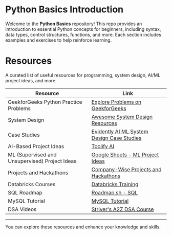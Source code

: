 # Python Basics Introduction

Welcome to the **Python Basics** repository! This repo provides an introduction to essential Python concepts for beginners, including syntax, data types, control structures, functions, and more. Each section includes examples and exercises to help reinforce learning.

# Resources

A curated list of useful resources for programming, system design, AI/ML project ideas, and more.

| **Resource**                        | **Link**                                                                 |
|-------------------------------------|---------------------------------------------------------------------------|
| GeekforGeeks Python Practice Problems | [Explore Problems on GeekforGeeks](https://www.geeksforgeeks.org/explore?page=3&category=Arrays&difficulty=Basic&sortBy=submissions) |
| System Design                       | [Awesome System Design Resources](https://github.com/bhuvana12345/awesome-system-design-resources) |
| Case Studies                        | [Evidently AI ML System Design Case Studies](https://www.evidentlyai.com/ml-system-design) |
| AI-Based Project Ideas              | [Toolify AI](https://www.toolify.ai/)                                    |
| ML (Supervised and Unsupervised) Project Ideas | [Google Sheets - ML Project Ideas](https://docs.google.com/spreadsheets/u/0/d/1xG5CjIYVP__LJ7fbnloK5tyRoswcxTDNbi0oienpSsE/htmlview?pli=1) |
| Projects and Hackathons             | [Company-Wise Projects and Hackathons](https://github.com/nishant-Tiwari24/company-wise-projects) |
| Databricks Courses                  | [Databricks Training](https://www.databricks.com/learn/training)         |
| SQL Roadmap                         | [Roadmap.sh - SQL](https://roadmap.sh/sql)                               |
| MySQL Tutorial                      | [MySQL Tutorial](https://www.mysqltutorial.org)                          |
| DSA Videos                          | [Striver's A2Z DSA Course](https://takeuforward.org/strivers-a2z-dsa-course/strivers-a2z-dsa-course-sheet-2/) |

---

You can explore these resources and enhance your knowledge and skills.




